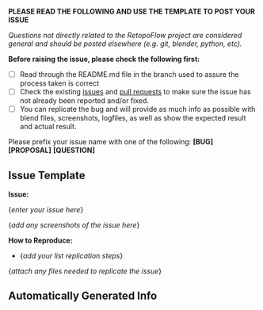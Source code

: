 **PLEASE READ THE FOLLOWING AND USE THE TEMPLATE TO POST YOUR ISSUE**

*Questions not directly related to the RetopoFlow project are considered general and should be posted elsewhere (e.g. git, blender, python, etc).*

**Before raising the issue, please check the following first:**

- [ ] Read through the README.md file in the branch used to assure the process taken is correct
- [ ] Check the existing [issues](https://github.com/CGCookie/retopoflow/issues) and [pull requests](https://github.com/CGCookie/retopoflow/pulls) to make sure the issue has not already been reported and/or fixed.
- [ ] You can replicate the bug and will provide as much info as possible with blend files, screenshots, logfiles, as well as show the expected result and actual result.

Please prefix your issue name with one of the following: **[BUG]** **[PROPOSAL]** **[QUESTION]**


Issue Template
-----------------------------------

**Issue:**

{*enter your issue here*}

{*add any screenshots of the issue here*}


**How to Reproduce:**

- {*add your list replication steps*}

{*attach any files needed to replicate the issue*}



Automatically Generated Info
-----------------------------------

